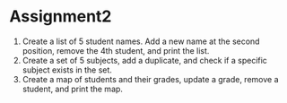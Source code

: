 # Assignment2

1) Create a list of 5 student names. Add a new name at the second position, remove the 4th student, and print the list.
2) Create a set of 5 subjects, add a duplicate, and check if a specific subject exists in the set.
3) Create a map of students and their grades, update a grade, remove a student, and print the map.
